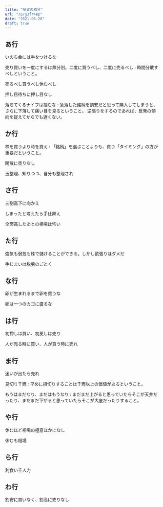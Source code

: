 ```yaml
---
title: "投資の格言"
url: "/p/g3fr4ep"
date: "2021-03-28"
draft: true
---
```


あ行
----

いのち金には手をつけるな

売り買いを一度にするは無分別。二度に買うべし、二度に売るべし
: 時間分散すべしということ。

売るべし買うべし休むべし

押し目待ちに押し目なし

落ちてくるナイフは掴むな
: 急落した銘柄を割安だと思って購入してしまうと、さらに下落して痛い目を見るということ。
  逆張りをするのであれば、反発の傾向を捉えてからでも遅くない。


か行
----

株を買うより時を買え <!-- 2015-10-24 -->
: 「銘柄」を選ぶことよりも、買う「タイミング」の方が重要だということ。

閑散に売りなし

玉整理、知りつつ、自分も整理され


さ行
----

三割高下に向かえ

しまったと考えたら手仕舞え

全面高したあとの相場は怖い


た行
----

強気も弱気も株で儲けることができる。しかし欲張りはダメだ

手じまいは脱兎のごとく


な行
----

卵が生まれるまで卵を買うな

卵は一つのカゴに盛るな


は行
----

初押しは買い、初戻しは売り

人が売る時に買い、人が買う時に売れ


ま行
----

迷いが出たら売れ

見切り千両 <!-- 2015-11-13 -->
: 早めに損切りすることは千両以上の価値があるということ。

もうはまだなり、まだはもうなり <!-- 2015-11-13 -->
: まだまだ上がると思っていたらそこが天井だったり、まだまだ下がると思っていたらそこが大底だったりすること。


や行
----

休むほど相場の極意ほかになし

休むも相場


ら行
----

利食い千人力


わ行
----

割安に買いなく、割高に売りなし

